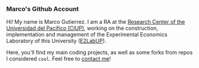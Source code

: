 ### Marco's Github Account

Hi! My name is Marco Gutierrez. I am a RA at the [Research Center of the Universidad del Pacifico (CIUP)](http://www.google.com/url?q=http%3A%2F%2Fwww.up.edu.pe%2Fen%2Fresearch-areas-centers%2Fciup%2FPaginas%2Fdefault.aspx&sa=D&sntz=1&usg=AFQjCNH73HZJ2zE67i59Rkj4tM9JZ1oi9g), working on the construction, implementation and management of the Experimental Economics Laboratory of this University ([E2LabUP](https://e2lab.up.edu.pe/)).

Here, you'll find my main coding projects, as well as some forks from repos I considered `cool`. Feel free to [contact me](mailto:ma.gutierrezch@up.edu.pe)!
